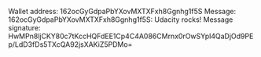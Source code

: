 Wallet address: 162ocGyGdpaPbYXovMXTXFxh8Ggnhg1f5S
Message: 162ocGyGdpaPbYXovMXTXFxh8Ggnhg1f5S: Udacity rocks!
Message signature: HwMPn8ljCKY80c7tKccHQFdEE1Cp4C4A086CMrnx0rOwSYpl4QaDjOd9PEp/LdD3fDs5TXcQA92jsXAKiZ5PDMo=